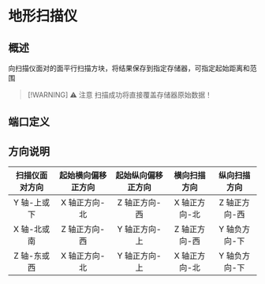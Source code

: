 <script setup lang="ts">
import ElectricConnection from "../../../components/ElectricElement/ElectricConnection";
import ElectricConnectorType from "../../../components/ElectricElement/ElectricConnectorType";
import ElectricConnectorDirection from "../../../components/ElectricElement/ElectricConnectorDirection";
import ElectricConnectionDisplayMode from "../../../components/ElectricElement/ElectricConnectionDisplayMode";
import IOPort from "../../../components/ElectricElement/IOPort";
import ElectricElement from "../../../components/ElectricElement/ElectricElement.vue";

let connections = [
    new ElectricConnection(ElectricConnectorDirection.Top, ElectricConnectorType.Input, ElectricConnectionDisplayMode.BitWidth, [
        new IOPort(1, 16, "起始距离", "每加 1，扫描起始位置距离扫描仪面向的方向加 1 格，最高位为 1 时向背面  \n如果为 0xFFFF，则不调整起始距离，扫描方式改为像 [地形射线探测器](terrain_raycast_detector) 那样，向面对方向不断扫描直到遇到非空气方块（可用于生成地图）"),
        new IOPort(17, 17, "是否存储方块特殊值", "为 0 时只保存方块 ID，为 1 时方块 ID 和数据一并保存"),
        new IOPort(18, 32, "空", "无作用")
    ]),
    new ElectricConnection(ElectricConnectorDirection.Right, ElectricConnectorType.Input, ElectricConnectionDisplayMode.BitWidth, [
        new IOPort(1, 16, "起始纵向偏移", "每加 1，扫描起始位置纵向偏移 1 格，最高位为 1 时取反方向，正方向的定义另见下表"),
        new IOPort(17, 32, "起始横向偏移", "每加 1，扫描起始位置横向偏移 1 格，最高位为 1 时取反方向，正方向的定义另见下表")
    ]),
        new ElectricConnection(ElectricConnectorDirection.Bottom, ElectricConnectorType.Input, ElectricConnectionDisplayMode.BitWidth, [
        new IOPort(1, 32, "启动", "从 0 变为非 0 时启动扫描并将结果保存到指定 ID 的存储器")
    ]),
    new ElectricConnection(ElectricConnectorDirection.Left, ElectricConnectorType.Input, ElectricConnectionDisplayMode.BitWidth, [
        new IOPort(1, 16, "纵向扫描高度", "每加 1，扫描的高度加 1 格，扫描方向的定义另见下表"),
        new IOPort(17, 32, "横向扫描宽度", "每加 1，扫描的宽度加 1 格，扫描方向的定义另见下表")
    ]),
        new ElectricConnection(ElectricConnectorDirection.In, ElectricConnectorType.Input, ElectricConnectionDisplayMode.BitWidth, [
        new IOPort(1, 32, "存储器 ID", "指定要保存到的存储器的 ID")
    ])
];
</script>

# 地形扫描仪 <Badge text="v2.0"/>

## 概述

向扫描仪面对的面平行扫描方块，将结果保存到指定存储器，可指定起始距离和范围

> [!WARNING] ⚠️ 注意
> 扫描成功将直接覆盖存储器原始数据！

## 端口定义

<ElectricElement imgAltPrefix="地形扫描仪" :connections="connections" imgSrc="/images/expand/sensors/GVTerrainScannerBlock.webp"/>

## 方向说明

| 扫描仪面对方向 | 起始横向偏移正方向 | 起始纵向偏移正方向 |  横向扫描方向  |  纵向扫描方向  |
|:-------:|:---------:|:---------:|:--------:|:--------:|
| Y 轴-上或下 | X 轴正方向-北  | Z 轴正方向-西  | X 轴正方向-北 | Z 轴正方向-西 |
| X 轴-北或南 | Z 轴正方向-西  | Y 轴正方向-上  | Z 轴正方向-西 | Y 轴负方向-下 |
| Z 轴-东或西 | X 轴正方向-北  | Y 轴正方向-上  | X 轴正方向-北 | Y 轴负方向-下 |